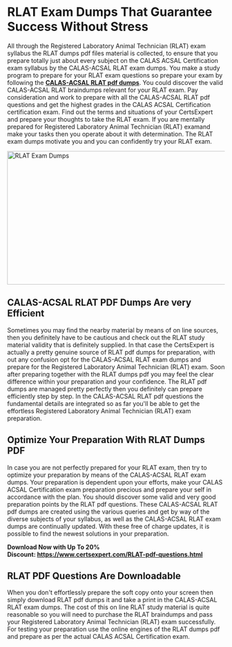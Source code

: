<h1><strong>RLAT Exam Dumps That Guarantee Success Without Stress</strong></h1>
<p>All through the Registered Laboratory Animal Technician (RLAT) exam syllabus the RLAT dumps pdf files material is collected, to ensure that you prepare totally just about every subject on the CALAS ACSAL Certification exam syllabus by the CALAS-ACSAL RLAT exam dumps. You make a study program to prepare for your RLAT exam questions so prepare your exam by following the <a href="https://www.certsexpert.com/RLAT-pdf-questions.html"><strong>CALAS-ACSAL RLAT pdf dumps</strong></a>. You could discover the valid CALAS-ACSAL RLAT braindumps relevant for your RLAT exam. Pay consideration and work to prepare with all the CALAS-ACSAL RLAT pdf questions and get the highest grades in the CALAS ACSAL Certification certification exam. Find out the terms and situations of your CertsExpert and prepare your thoughts to take the RLAT exam. If you are mentally prepared for Registered Laboratory Animal Technician (RLAT) examand make your tasks then you operate about it with determination. The RLAT exam dumps motivate you and you can confidently try your RLAT exam.</p>
<p><img src="https://i.ibb.co/NsG6zdM/Copy-of-Copy-of-Copy-of-Copy-of-Copy-of-Minimalist-Business-You-Tube-Thumbnail-40.png" alt="RLAT Exam Dumps" width="550" height="309" /></p>
<h2><strong>CALAS-ACSAL RLAT PDF Dumps Are very Efficient&nbsp;</strong></h2>
<p>Sometimes you may find the nearby material by means of on line sources, then you definitely have to be cautious and check out the RLAT study material validity that is definitely supplied. In that case the CertsExpert is actually a pretty genuine source of RLAT pdf dumps for preparation, with out any confusion opt for the CALAS-ACSAL RLAT exam dumps and prepare for the Registered Laboratory Animal Technician (RLAT) exam. Soon after preparing together with the RLAT dumps pdf you may feel the clear difference within your preparation and your confidence. The RLAT pdf dumps are managed pretty perfectly then you definitely can prepare efficiently step by step. In the CALAS-ACSAL RLAT pdf questions the fundamental details are integrated so as far you'll be able to get the effortless Registered Laboratory Animal Technician (RLAT) exam preparation.&nbsp;</p>
<h2><strong>Optimize Your Preparation With RLAT Dumps PDF</strong></h2>
<p>In case you are not perfectly prepared for your RLAT exam, then try to optimize your preparation by means of the CALAS-ACSAL RLAT exam dumps. Your preparation is dependent upon your efforts, make your CALAS ACSAL Certification exam preparation precious and prepare your self in accordance with the plan. You should discover some valid and very good preparation points by the RLAT pdf questions. These CALAS-ACSAL RLAT pdf dumps are created using the various queries and get by way of the diverse subjects of your syllabus, as well as the CALAS-ACSAL RLAT exam dumps are continually updated. With these free of charge updates, it is possible to find the newest solutions in your preparation.</p>
<p><strong>Download Now with Up To 20% Discount:&nbsp;<a href="https://www.certsexpert.com/RLAT-pdf-questions.html">https://www.certsexpert.com/RLAT-pdf-questions.html</a></strong></p>
<h2><strong>RLAT PDF Questions Are Downloadable&nbsp;</strong></h2>
<p>When you don't effortlessly prepare the soft copy onto your screen then simply download RLAT pdf dumps it and take a print in the CALAS-ACSAL RLAT exam dumps. The cost of this on line RLAT study material is quite reasonable so you will need to purchase the RLAT braindumps and pass your Registered Laboratory Animal Technician (RLAT) exam successfully. For testing your preparation use the online engines of the RLAT dumps pdf and prepare as per the actual CALAS ACSAL Certification exam.</p>
